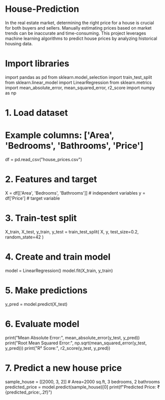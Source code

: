 # House-Prediction
In the real estate market, determining the right price for a house is crucial for both buyers and sellers. Manually estimating prices based on market trends can be inaccurate and time-consuming. This project leverages machine learning algorithms to predict house prices by analyzing historical housing data.
# Import libraries
import pandas as pd
from sklearn.model_selection import train_test_split
from sklearn.linear_model import LinearRegression
from sklearn.metrics import mean_absolute_error, mean_squared_error, r2_score
import numpy as np

# 1. Load dataset
# Example columns: ['Area', 'Bedrooms', 'Bathrooms', 'Price']
df = pd.read_csv("house_prices.csv")

# 2. Features and target
X = df[['Area', 'Bedrooms', 'Bathrooms']]  # independent variables
y = df['Price']  # target variable

# 3. Train-test split
X_train, X_test, y_train, y_test = train_test_split(
    X, y, test_size=0.2, random_state=42
)

# 4. Create and train model
model = LinearRegression()
model.fit(X_train, y_train)

# 5. Make predictions
y_pred = model.predict(X_test)

# 6. Evaluate model
print("Mean Absolute Error:", mean_absolute_error(y_test, y_pred))
print("Root Mean Squared Error:", np.sqrt(mean_squared_error(y_test, y_pred)))
print("R² Score:", r2_score(y_test, y_pred))

# 7. Predict a new house price
sample_house = [[2000, 3, 2]]  # Area=2000 sq.ft, 3 bedrooms, 2 bathrooms
predicted_price = model.predict(sample_house)[0]
print(f"Predicted Price: ₹{predicted_price:,.2f}")
